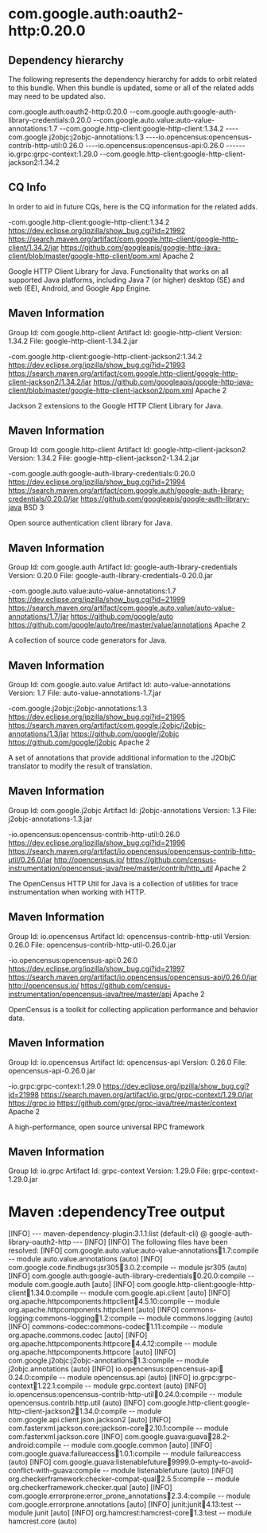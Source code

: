 # com.google.auth:oauth2-http:0.20.0

## Dependency hierarchy 
The following represents the dependency hierarchy for adds to orbit related to this bundle.  When this bundle is updated, some or all of the related adds may need to be updated also.

com.google.auth:oauth2-http:0.20.0
--com.google.auth:google-auth-library-credentials:0.20.0
--com.google.auto.value:auto-value-annotations:1.7
--com.google.http-client:google-http-client:1.34.2
----com.google.j2objc:j2objc-annotations:1.3
----io.opencensus:opencensus-contrib-http-util:0.26.0
----io.opencensus:opencensus-api:0.26.0
------io.grpc:grpc-context:1.29.0
--com.google.http-client:google-http-client-jackson2:1.34.2

## CQ Info
In order to aid in future CQs, here is the CQ information for the related adds.

-com.google.http-client:google-http-client:1.34.2
https://dev.eclipse.org/ipzilla/show_bug.cgi?id=21992
https://search.maven.org/artifact/com.google.http-client/google-http-client/1.34.2/jar
https://github.com/googleapis/google-http-java-client/blob/master/google-http-client/pom.xml
Apache 2

Google HTTP Client Library for Java. Functionality that works on all supported Java platforms, including Java 7 (or higher) desktop (SE) and web (EE), Android, and Google App Engine.

Maven Information
-----------------
Group Id: com.google.http-client
Artifact Id: google-http-client
Version: 1.34.2
File: google-http-client-1.34.2.jar

-com.google.http-client:google-http-client-jackson2:1.34.2
https://dev.eclipse.org/ipzilla/show_bug.cgi?id=21993
https://search.maven.org/artifact/com.google.http-client/google-http-client-jackson2/1.34.2/jar
https://github.com/googleapis/google-http-java-client/blob/master/google-http-client-jackson2/pom.xml
Apache 2

Jackson 2 extensions to the Google HTTP Client Library for Java.

Maven Information
-----------------
Group Id: com.google.http-client
Artifact Id: google-http-client-jackson2
Version: 1.34.2
File: google-http-client-jackson2-1.34.2.jar

-com.google.auth:google-auth-library-credentials:0.20.0
https://dev.eclipse.org/ipzilla/show_bug.cgi?id=21994
https://search.maven.org/artifact/com.google.auth/google-auth-library-credentials/0.20.0/jar
https://github.com/googleapis/google-auth-library-java
BSD 3

Open source authentication client library for Java.

Maven Information
-----------------
Group Id: com.google.auth
Artifact Id: google-auth-library-credentials
Version: 0.20.0
File: google-auth-library-credentials-0.20.0.jar

-com.google.auto.value:auto-value-annotations:1.7
https://dev.eclipse.org/ipzilla/show_bug.cgi?id=21999
https://search.maven.org/artifact/com.google.auto.value/auto-value-annotations/1.7/jar
https://github.com/google/auto
https://github.com/google/auto/tree/master/value/annotations
Apache 2

A collection of source code generators for Java.

Maven Information
-----------------
Group Id: com.google.auto.value
Artifact Id: auto-value-annotations
Version: 1.7
File: auto-value-annotations-1.7.jar

-com.google.j2objc:j2objc-annotations:1.3
https://dev.eclipse.org/ipzilla/show_bug.cgi?id=21995
https://search.maven.org/artifact/com.google.j2objc/j2objc-annotations/1.3/jar
https://github.com/google/j2objc
https://github.com/google/j2objc
Apache 2

A set of annotations that provide additional information to the J2ObjC translator to modify the result of translation.
 
Maven Information
-----------------
Group Id: com.google.j2objc
Artifact Id: j2objc-annotations
Version: 1.3
File: j2objc-annotations-1.3.jar

-io.opencensus:opencensus-contrib-http-util:0.26.0
https://dev.eclipse.org/ipzilla/show_bug.cgi?id=21996
https://search.maven.org/artifact/io.opencensus/opencensus-contrib-http-util/0.26.0/jar
http://opencensus.io/
https://github.com/census-instrumentation/opencensus-java/tree/master/contrib/http_util
Apache 2

The OpenCensus HTTP Util for Java is a collection of utilities for trace instrumentation when working with HTTP.

Maven Information
-----------------
Group Id: io.opencensus
Artifact Id: opencensus-contrib-http-util
Version: 0.26.0
File: opencensus-contrib-http-util-0.26.0.jar

-io.opencensus:opencensus-api:0.26.0
https://dev.eclipse.org/ipzilla/show_bug.cgi?id=21997
https://search.maven.org/artifact/io.opencensus/opencensus-api/0.26.0/jar
http://opencensus.io/
https://github.com/census-instrumentation/opencensus-java/tree/master/api
Apache 2

OpenCensus is a toolkit for collecting application performance and behavior data.

Maven Information
-----------------
Group Id: io.opencensus
Artifact Id: opencensus-api
Version: 0.26.0
File: opencensus-api-0.26.0.jar

-io.grpc:grpc-context:1.29.0
https://dev.eclipse.org/ipzilla/show_bug.cgi?id=21998
https://search.maven.org/artifact/io.grpc/grpc-context/1.29.0/jar
https://grpc.io
https://github.com/grpc/grpc-java/tree/master/context
Apache 2

A high-performance, open source universal RPC framework

Maven Information
-----------------
Group Id: io.grpc
Artifact Id: grpc-context
Version: 1.29.0
File: grpc-context-1.29.0.jar

# Maven :dependencyTree output
[INFO] --- maven-dependency-plugin:3.1.1:list (default-cli) @ google-auth-library-oauth2-http ---
[INFO] 
[INFO] The following files have been resolved:
[INFO]    com.google.auto.value:auto-value-annotations:jar:1.7:compile -- module auto.value.annotations (auto)
[INFO]    com.google.code.findbugs:jsr305:jar:3.0.2:compile -- module jsr305 (auto)
[INFO]    com.google.auth:google-auth-library-credentials:jar:0.20.0:compile -- module com.google.auth [auto]
[INFO]    com.google.http-client:google-http-client:jar:1.34.0:compile -- module com.google.api.client [auto]
[INFO]    org.apache.httpcomponents:httpclient:jar:4.5.10:compile -- module org.apache.httpcomponents.httpclient [auto]
[INFO]    commons-logging:commons-logging:jar:1.2:compile -- module commons.logging (auto)
[INFO]    commons-codec:commons-codec:jar:1.11:compile -- module org.apache.commons.codec [auto]
[INFO]    org.apache.httpcomponents:httpcore:jar:4.4.12:compile -- module org.apache.httpcomponents.httpcore [auto]
[INFO]    com.google.j2objc:j2objc-annotations:jar:1.3:compile -- module j2objc.annotations (auto)
[INFO]    io.opencensus:opencensus-api:jar:0.24.0:compile -- module opencensus.api (auto)
[INFO]    io.grpc:grpc-context:jar:1.22.1:compile -- module grpc.context (auto)
[INFO]    io.opencensus:opencensus-contrib-http-util:jar:0.24.0:compile -- module opencensus.contrib.http.util (auto)
[INFO]    com.google.http-client:google-http-client-jackson2:jar:1.34.0:compile -- module com.google.api.client.json.jackson2 [auto]
[INFO]    com.fasterxml.jackson.core:jackson-core:jar:2.10.1:compile -- module com.fasterxml.jackson.core
[INFO]    com.google.guava:guava:jar:28.2-android:compile -- module com.google.common [auto]
[INFO]    com.google.guava:failureaccess:jar:1.0.1:compile -- module failureaccess (auto)
[INFO]    com.google.guava:listenablefuture:jar:9999.0-empty-to-avoid-conflict-with-guava:compile -- module listenablefuture (auto)
[INFO]    org.checkerframework:checker-compat-qual:jar:2.5.5:compile -- module org.checkerframework.checker.qual [auto]
[INFO]    com.google.errorprone:error_prone_annotations:jar:2.3.4:compile -- module com.google.errorprone.annotations [auto]
[INFO]    junit:junit:jar:4.13:test -- module junit [auto]
[INFO]    org.hamcrest:hamcrest-core:jar:1.3:test -- module hamcrest.core (auto)
